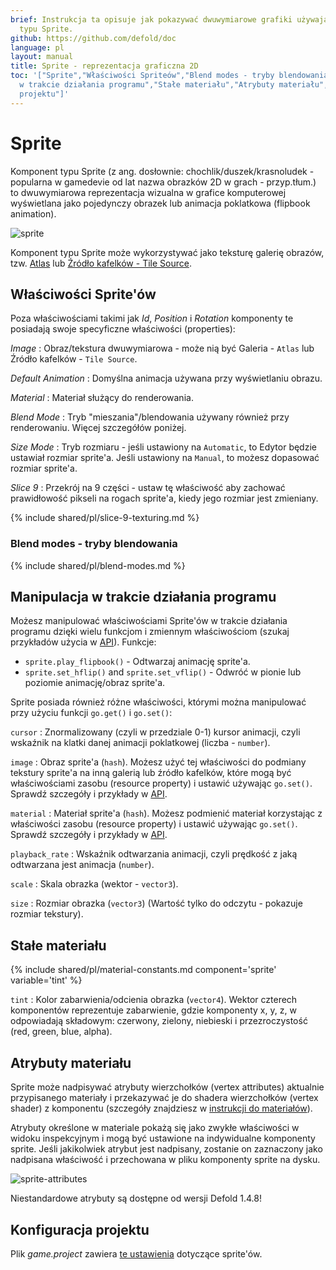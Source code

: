```yaml
---
brief: Instrukcja ta opisuje jak pokazywać dwuwymiarowe grafiki używając komponentu
  typu Sprite.
github: https://github.com/defold/doc
language: pl
layout: manual
title: Sprite - reprezentacja graficzna 2D
toc: '["Sprite","Właściwości Spriteów","Blend modes - tryby blendowania","Manipulacja
  w trakcie działania programu","Stałe materiału","Atrybuty materiału","Konfiguracja
  projektu"]'
---
```


#  Sprite

Komponent typu Sprite (z ang. dosłownie: chochlik/duszek/krasnoludek - popularna w gamedevie od lat nazwa obrazków 2D w grach - przyp.tłum.) to dwuwymiarowa reprezentacja wizualna w grafice komputerowej wyświetlana jako pojedynczy obrazek lub animacja poklatkowa (flipbook animation).

![sprite](/manuals/images/graphics/sprite.png)

Komponent typu Sprite może wykorzystywać jako teksturę galerię obrazów, tzw. [Atlas](/pl/manuals/atlas) lub [Źródło kafelków - Tile Source](/pl/manuals/tilesource).

## Właściwości Sprite'ów

Poza właściwościami takimi jak *Id*, *Position* i *Rotation* komponenty te posiadają swoje specyficzne właściwości (properties):

*Image*
: Obraz/tekstura dwuwymiarowa - może nią być Galeria - `Atlas` lub Źródło kafelków - `Tile Source`.

*Default Animation*
: Domyślna animacja używana przy wyświetlaniu obrazu.

*Material*
: Materiał służący do renderowania.

*Blend Mode*
: Tryb "mieszania"/blendowania używany również przy renderowaniu. Więcej szczegółów poniżej.

*Size Mode*
: Tryb rozmiaru - jeśli ustawiony na `Automatic`, to Edytor będzie ustawiał rozmiar sprite'a. Jeśli ustawiony na `Manual`, to możesz dopasować rozmiar sprite'a.

*Slice 9*
: Przekrój na 9 części - ustaw tę właściwość aby zachować prawidłowość pikseli na rogach sprite'a, kiedy jego rozmiar jest zmieniany.

{% include shared/pl/slice-9-texturing.md %}

### Blend modes - tryby blendowania
{% include shared/pl/blend-modes.md %}

## Manipulacja w trakcie działania programu

Możesz manipulować właściwościami Sprite'ów w trakcie działania programu dzięki wielu funkcjom i zmiennym właściwościom (szukaj przykładów użycia w [API](/ref/sprite/)). Funkcje:

* `sprite.play_flipbook()` - Odtwarzaj animację sprite'a.
* `sprite.set_hflip()` and `sprite.set_vflip()` - Odwróć w pionie lub poziomie animację/obraz sprite'a.

Sprite posiada również różne właściwości, którymi można manipulować przy użyciu funkcji `go.get()` i `go.set()`:

`cursor`
: Znormalizowany (czyli w przedziale 0-1) kursor animacji, czyli wskaźnik na klatki danej animacji poklatkowej (liczba - `number`).

`image`
: Obraz sprite'a (`hash`). Możesz użyć tej właściwości do podmiany tekstury sprite'a na inną galerią lub źródło kafelków, które mogą być właściwościami zasobu (resource property) i ustawić używając `go.set()`. Sprawdź szczegóły i przykłady w [API](/ref/sprite/#image).

`material`
: Materiał sprite'a (`hash`). Możesz podmienić materiał korzystając z właściwości zasobu (resource property) i ustawić używając `go.set()`. Sprawdź szczegóły i przykłady w [API](/ref/sprite/#material).

`playback_rate`
: Wskaźnik odtwarzania animacji, czyli prędkość z jaką odtwarzana jest animacja (`number`).

`scale`
: Skala obrazka (wektor - `vector3`).

`size`
: Rozmiar obrazka (`vector3`) (Wartość tylko do odczytu - pokazuje rozmiar tekstury).

## Stałe materiału

{% include shared/pl/material-constants.md component='sprite' variable='tint' %}

`tint`
: Kolor zabarwienia/odcienia obrazka (`vector4`). Wektor czterech komponentów reprezentuje zabarwienie, gdzie komponenty x, y, z, w odpowiadają składowym: czerwony, zielony, niebieski i przezroczystość (red, green, blue, alpha).

## Atrybuty materiału

Sprite może nadpisywać atrybuty wierzchołków (vertex attributes) aktualnie przypisanego materiały i przekazywać je do shadera wierzchołków (vertex shader) z komponentu (szczegóły znajdziesz w [instrukcji do materiałów](/manuals/material/#attributes)).

Atrybuty określone w materiale pokażą się jako zwykłe właściwości w widoku inspekcyjnym i mogą być ustawione na indywidualne komponenty sprite. Jeśli jakikolwiek atrybut jest nadpisany, zostanie on zaznaczony jako nadpisana właściwość i przechowana w pliku komponenty sprite na dysku.

![sprite-attributes](/manuals/images/graphics/sprite-attributes.png)

<div class='sidenote' markdown='1'>
Niestandardowe atrybuty są dostępne od wersji Defold 1.4.8!
</div>

## Konfiguracja projektu

Plik *game.project* zawiera [te ustawienia](/pl/manuals/project-settings#sprite) dotyczące sprite'ów.